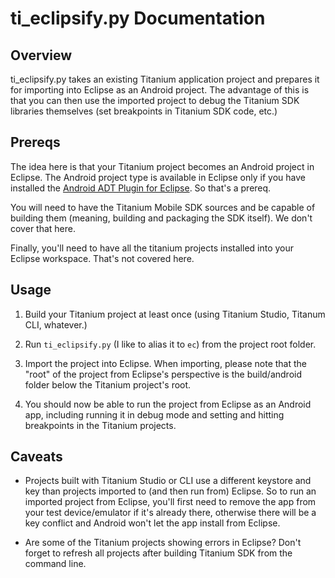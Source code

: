 # ti_eclipsify.py Documentation

## Overview

ti_eclipsify.py takes an existing Titanium application project and prepares it for importing into Eclipse as an Android project. The advantage of this is that you can then use the imported project to debug the Titanium SDK libraries themselves (set breakpoints in Titanium SDK code, etc.)

## Prereqs

The idea here is that your Titanium project becomes an Android project in Eclipse.  The Android project type is available in Eclipse only if you have installed the [Android ADT Plugin for Eclipse](http://developer.android.com/tools/sdk/eclipse-adt.html).  So that's a prereq.

You will need to have the Titanium Mobile SDK sources and be capable of building them (meaning, building and packaging the SDK itself).  We don't cover that here.

Finally, you'll need to have all the titanium projects installed into your Eclipse workspace.  That's not covered here.

## Usage

1. Build your Titanium project at least once (using Titanium Studio, Titanum CLI, whatever.)

2. Run `ti_eclipsify.py` (I like to alias it to `ec`) from the project root folder.

3. Import the project into Eclipse. When importing, please note that the "root" of the project from Eclipse's perspective is the build/android folder below the Titanium project's root.

4. You should now be able to run the project from Eclipse as an Android app, including running it in debug mode and setting and hitting breakpoints in the Titanium projects.

## Caveats

* Projects built with Titanium Studio or CLI use a different keystore and key than projects imported to (and then run from) Eclipse.  So to run an imported project from Eclipse, you'll first need to remove the app from your test device/emulator if it's already there, otherwise there will be a key conflict and Android won't let the app install from Eclipse.

* Are some of the Titanium projects showing errors in Eclipse?  Don't forget to refresh all projects after building Titanium SDK from the command line.
